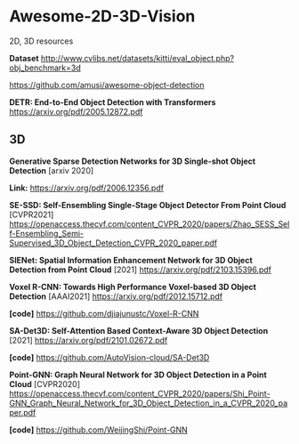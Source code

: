 # Awesome-2D-3D-Vision
2D, 3D resources

**Dataset** http://www.cvlibs.net/datasets/kitti/eval_object.php?obj_benchmark=3d

https://github.com/amusi/awesome-object-detection

**DETR: End-to-End Object Detection with Transformers** https://arxiv.org/pdf/2005.12872.pdf



## 3D 

**Generative Sparse Detection Networks for 3D Single-shot Object Detection** [arxiv 2020]

**Link:** https://arxiv.org/pdf/2006.12356.pdf


**SE-SSD: Self-Ensembling Single-Stage Object Detector From Point Cloud** [CVPR2021] https://openaccess.thecvf.com/content_CVPR_2020/papers/Zhao_SESS_Self-Ensembling_Semi-Supervised_3D_Object_Detection_CVPR_2020_paper.pdf


**SIENet: Spatial Information Enhancement Network for 3D Object Detection from Point Cloud** [2021] https://arxiv.org/pdf/2103.15396.pdf


**Voxel R-CNN: Towards High Performance Voxel-based 3D Object Detection** [AAAI2021] https://arxiv.org/pdf/2012.15712.pdf

**[code]** https://github.com/djiajunustc/Voxel-R-CNN


**SA-Det3D: Self-Attention Based Context-Aware 3D Object Detection** [2021]  https://arxiv.org/pdf/2101.02672.pdf

**[code]** https://github.com/AutoVision-cloud/SA-Det3D


**Point-GNN: Graph Neural Network for 3D Object Detection in a Point Cloud** [CVPR2020] https://openaccess.thecvf.com/content_CVPR_2020/papers/Shi_Point-GNN_Graph_Neural_Network_for_3D_Object_Detection_in_a_CVPR_2020_paper.pdf

**[code]** https://github.com/WeijingShi/Point-GNN

